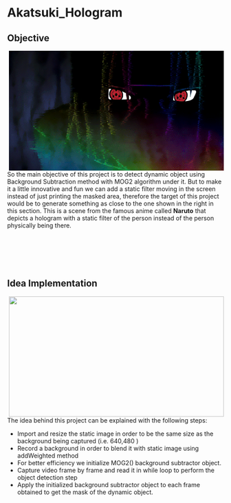 # Akatsuki_Hologram

## Objective

<img align="right" src="Akatsuki-Hologram.gif">
So the main objective of this project is to detect dynamic object using Background Subtraction method with MOG2 algorithm under it. But to make it a little innovative and fun we can add a static filter moving in the screen instead of just printing the masked area, therefore the target of this project would be to generate something as close to the one shown in the right in this section. This is a scene from the famous anime called <b>Naruto</b> that depicts a hologram with a static filter of the person instead of the person physically being there.
<br><br><br><br><br><br>

## Idea Implementation

<img align="right" height="280" width="500" src="Naruto-Run.gif">
The idea behind this project can be explained with the following steps:

* Import and  resize the static image in order to be the same size as the background being captured (i.e. 640,480 )
* Record a background in order to blend it with static image using addWeighted method
* For better efficiency we initialize MOG2() background subtractor object.
* Capture video frame by frame and read it in while loop to perform the object detection step
* Apply the initialized background subtractor object to each frame obtained to get the mask of the dynamic object.
